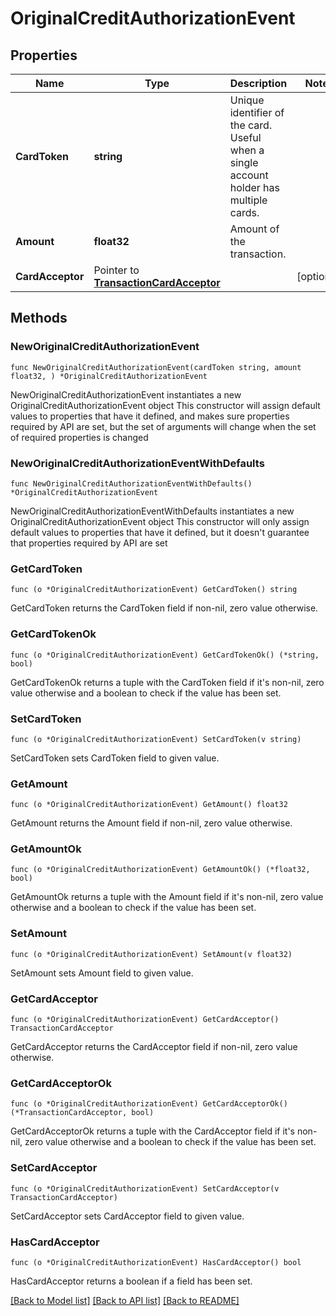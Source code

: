 # OriginalCreditAuthorizationEvent

## Properties

Name | Type | Description | Notes
------------ | ------------- | ------------- | -------------
**CardToken** | **string** | Unique identifier of the card. Useful when a single account holder has multiple cards. | 
**Amount** | **float32** | Amount of the transaction. | 
**CardAcceptor** | Pointer to [**TransactionCardAcceptor**](TransactionCardAcceptor.md) |  | [optional] 

## Methods

### NewOriginalCreditAuthorizationEvent

`func NewOriginalCreditAuthorizationEvent(cardToken string, amount float32, ) *OriginalCreditAuthorizationEvent`

NewOriginalCreditAuthorizationEvent instantiates a new OriginalCreditAuthorizationEvent object
This constructor will assign default values to properties that have it defined,
and makes sure properties required by API are set, but the set of arguments
will change when the set of required properties is changed

### NewOriginalCreditAuthorizationEventWithDefaults

`func NewOriginalCreditAuthorizationEventWithDefaults() *OriginalCreditAuthorizationEvent`

NewOriginalCreditAuthorizationEventWithDefaults instantiates a new OriginalCreditAuthorizationEvent object
This constructor will only assign default values to properties that have it defined,
but it doesn't guarantee that properties required by API are set

### GetCardToken

`func (o *OriginalCreditAuthorizationEvent) GetCardToken() string`

GetCardToken returns the CardToken field if non-nil, zero value otherwise.

### GetCardTokenOk

`func (o *OriginalCreditAuthorizationEvent) GetCardTokenOk() (*string, bool)`

GetCardTokenOk returns a tuple with the CardToken field if it's non-nil, zero value otherwise
and a boolean to check if the value has been set.

### SetCardToken

`func (o *OriginalCreditAuthorizationEvent) SetCardToken(v string)`

SetCardToken sets CardToken field to given value.


### GetAmount

`func (o *OriginalCreditAuthorizationEvent) GetAmount() float32`

GetAmount returns the Amount field if non-nil, zero value otherwise.

### GetAmountOk

`func (o *OriginalCreditAuthorizationEvent) GetAmountOk() (*float32, bool)`

GetAmountOk returns a tuple with the Amount field if it's non-nil, zero value otherwise
and a boolean to check if the value has been set.

### SetAmount

`func (o *OriginalCreditAuthorizationEvent) SetAmount(v float32)`

SetAmount sets Amount field to given value.


### GetCardAcceptor

`func (o *OriginalCreditAuthorizationEvent) GetCardAcceptor() TransactionCardAcceptor`

GetCardAcceptor returns the CardAcceptor field if non-nil, zero value otherwise.

### GetCardAcceptorOk

`func (o *OriginalCreditAuthorizationEvent) GetCardAcceptorOk() (*TransactionCardAcceptor, bool)`

GetCardAcceptorOk returns a tuple with the CardAcceptor field if it's non-nil, zero value otherwise
and a boolean to check if the value has been set.

### SetCardAcceptor

`func (o *OriginalCreditAuthorizationEvent) SetCardAcceptor(v TransactionCardAcceptor)`

SetCardAcceptor sets CardAcceptor field to given value.

### HasCardAcceptor

`func (o *OriginalCreditAuthorizationEvent) HasCardAcceptor() bool`

HasCardAcceptor returns a boolean if a field has been set.


[[Back to Model list]](../README.md#documentation-for-models) [[Back to API list]](../README.md#documentation-for-api-endpoints) [[Back to README]](../README.md)


